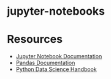 # jupyter-notebooks

# Resources
- [Jupyter Notebook Documentation](https://jupyter-notebook.readthedocs.io/en/stable/)
- [Pandas Documentation](https://pandas.pydata.org/pandas-docs/stable/#)
- [Python Data Science Handbook](https://jakevdp.github.io/PythonDataScienceHandbook/)
